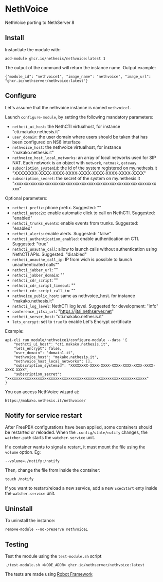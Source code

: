 # NethVoice

NethVoice porting to NethServer 8

## Install

Instantiate the module with:

    add-module ghcr.io/nethesis/nethvoice:latest 1

The output of the command will return the instance name.
Output example:

    {"module_id": "nethvoice1", "image_name": "nethvoice", "image_url": "ghcr.io/nethserver/nethvoice:latest"}

## Configure

Let's assume that the nethvoice instance is named `nethvoice1`.

Launch `configure-module`, by setting the following mandatory parameters:
-  `nethcti_ui_host`: the NethCTI virtualhost, for instance "cti.makako.nethesis.it"
-  `user_domain`: the user domain where users should be taken that has been configured on NS8 interface
-  `nethvoice_host`: the nethvoice virtualhost, for instance "makako.nethesis.it"
-  `nethvoice_host_local_networks`: an array of local networks used for SIP NAT. Each network is an object with `network`, `netmask`, `gateway`
-  `subscription_systemid`: the id of the system registered on my.nethesis.it "XXXXXXXX-XXXX-XXXX-XXXX-XXXX-XXXX-XXXX-XXXX-XXXX"
-  `subscription_secret`: the secret of the system on my.nethesis.it "xxxxxxxxxxxxxxxxxxxxxxxxxxxxxxxxxxxxxxxxxxxxxxxxxxxxxxxxxxxxxxxx"

Optional parameters:
-  `nethcti_prefix`: phone prefix. Suggested: ""
-  `nethcti_autoc2c`: enable automatic click to call on NethCTI. Suggested: "enabled"
-  `nethcti_trunks_events`: enable events from trunks. Suggested: "enabled"
-  `nethcti_alerts`: enable alerts. Suggested: "false"
-  `nethcti_authentication_enabled`: enable authentication on CTI. Suggested: "true"
-  `nethcti_unauthe_call`: allow to launch calls without authentication using NethCTI APIs. Suggested: "disabled"
-  `nethcti_unauthe_call_ip`: IP from wich is possible to launch unauthenticated calls""
-  `nethcti_jabber_url`: ""
-  `nethcti_jabber_domain`: ""
-  `nethcti_cdr_script`: ""
-  `nethcti_cdr_script_timeout`: ""
-  `nethcti_cdr_script_call_in`: ""
-  `nethvoice_public_host`: same as nethvoice_host. for instance "makako.nethesis.it"
-  `nethcti_log_level`: NethCTI log level. Suggested for development: "info"
-  `conference_jitsi_url`: "https://jitsi.nethserver.net"
-  `nethcti_server_host`: "cti.makako.nethesis.it"
-  `lets_encrypt`: set to `true` to enable Let's Encrypt certificate

Example:
```
api-cli run module/nethvoice1/configure-module --data '{
    "nethcti_ui_host": "cti.makako.nethesis.it",
    "lets_encrypt": false,
    "user_domain": "domain1.it",
    "nethvoice_host": "makako.nethesis.it",
    "nethvoice_host_local_networks": [],
    "subscription_systemid": "XXXXXXXX-XXXX-XXXX-XXXX-XXXX-XXXX-XXXX-XXXX-XXXX",
    "subscription_secret": "xxxxxxxxxxxxxxxxxxxxxxxxxxxxxxxxxxxxxxxxxxxxxxxxxxxxxxxxxxxxxxxx"
}
```

You can access NethVoice wizard at:
```
https://makako.nethesis.it/nethvoice/
```

## Notify for service restart

After FreePBX configurations have been applied, some containers should be restarted or reloaded.
When the `.config/state/notify` changes, the `watcher.path` starts the `watcher.service` unit.

If a container wants to signal a restart, it must mount the file using the `volume` option. Eg:
```
--volume=./notify:/notify
```

Then, change the file from inside the container:
```
touch /notify
```

If you want to restart/reload a new service, add a new `ExecStart` enty inside the `watcher.service` unit.

## Uninstall

To uninstall the instance:

    remove-module --no-preserve nethvoice1

## Testing

Test the module using the `test-module.sh` script:


    ./test-module.sh <NODE_ADDR> ghcr.io/nethserver/nethvoice:latest

The tests are made using [Robot Framework](https://robotframework.org/)

